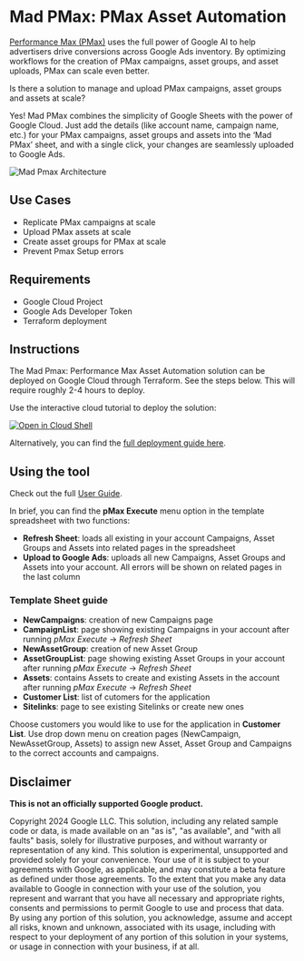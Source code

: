 # Mad PMax: PMax Asset Automation

[Performance Max (PMax)](https://support.google.com/google-ads/answer/10724817?hl=en-GB) uses the full power of Google AI to help advertisers drive conversions across Google Ads inventory. By optimizing workflows for the creation of PMax campaigns, asset groups, and asset uploads, PMax can scale even better.

Is there a solution to manage and upload PMax campaigns, asset groups and assets at scale?

Yes! Mad PMax combines the simplicity of Google Sheets with the power of Google Cloud. Just add
the details (like account name, campaign name, etc.) for your PMax campaigns, asset groups and assets into the ‘Mad PMax’ sheet, and with a single click, your changes are seamlessly uploaded to Google Ads.

![Mad Pmax Architecture](https://services.google.com/fh/files/misc/madpmax_architecture.png)

## Use Cases
* Replicate PMax campaigns at scale
* Upload PMax assets at scale
* Create asset groups for PMax at scale
* Prevent Pmax Setup errors

## Requirements
* Google Cloud Project
* Google Ads Developer Token
* Terraform deployment

## Instructions

The Mad Pmax: Performance Max Asset Automation solution can be deployed on Google Cloud through Terraform. See the steps below. This will require roughly 2-4 hours to deploy.

Use the interactive cloud tutorial to deploy the solution:

[![Open in Cloud Shell](https://gstatic.com/cloudssh/images/open-btn.png)](https://ssh.cloud.google.com/cloudshell/open?cloudshell_git_repo=https://github.com/google-marketing-solutions/madpmax&cloudshell_tutorial=docs/tutorial.md)

Alternatively, you can find the [full deployment guide here](https://github.com/google-marketing-solutions/madpmax/wiki/Manual-Deployment-Guide).

## Using the tool

  Check out the full [User Guide](https://github.com/google-marketing-solutions/madpmax/wiki/User-Guide).

  In brief, you can find the **pMax Execute** menu option in the template spreadsheet with two functions:
  * **Refresh Sheet**: loads all existing in your account Campaigns, Asset Groups and Assets into related pages in the spreadsheet
  * **Upload to Google Ads**: uploads all new Campaigns, Asset Groups and Assets into your account. All errors will be shown on related pages in the last column

### Template Sheet guide

* **NewCampaigns**: creation of new Campaigns page
* **CampaignList**: page showing existing Campaigns in your account after running *pMax Execute* -> *Refresh Sheet*
* **NewAssetGroup**: creation of new Asset Group
* **AssetGroupList**: page showing existing Asset Groups in your account after running *pMax Execute* -> *Refresh Sheet*
* **Assets**: contains Assets to create and existing Assets in the account after running *pMax Execute* -> *Refresh Sheet*
* **Customer List**: list of cutomers for the application
* **Sitelinks**: page to see existing Sitelinks or create new ones

Choose customers you would like to use for the application in **Customer List**.
Use drop down menu on creation pages (NewCampaign, NewAssetGroup, Assets) to assign new Asset, Asset Group and Campaigns to the correct accounts and campaigns.

## Disclaimer
__This is not an officially supported Google product.__

Copyright 2024 Google LLC. This solution, including any related sample code or
data, is made available on an "as is", "as available", and "with all faults"
basis, solely for illustrative purposes, and without warranty or representation
of any kind. This solution is experimental, unsupported and provided solely for
your convenience. Your use of it is subject to your agreements with Google, as
applicable, and may constitute a beta feature as defined under those agreements.
To the extent that you make any data available to Google in connection with your
use of the solution, you represent and warrant that you have all necessary and
appropriate rights, consents and permissions to permit Google to use and process
that data. By using any portion of this solution, you acknowledge, assume and
accept all risks, known and unknown, associated with its usage, including with
respect to your deployment of any portion of this solution in your systems, or
usage in connection with your business, if at all.
